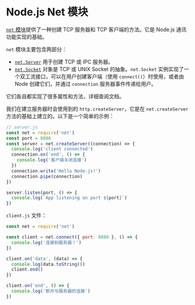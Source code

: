 # Node.js Net 模块

[`net` 模块](https://nodejs.org/api/net.html#net)提供了一种创建 TCP 服务器和 TCP 客户端的方法。它是 Node.js 通讯功能实现的基础。

`net` 模块主要包含两部分：

- [`net.Server`](https://nodejs.org/api/net.html#class-netserver) 用于创建 TCP 或 IPC 服务器。
- [`net.Socket`](https://nodejs.org/api/net.html#class-netsocket) 对象是 TCP 或 UNIX Socket 的抽象。`net.Socket` 实例实现了一个双工流接口，可以在用户创建客户端（使用 `connect()`）时使用，或者由 Node 创建它们，并通过 `connection` 服务器事件传递给用户。

它们各自都实现了很多属性和方法，详细查阅文档。

我们在建立服务器时会使用到的 `http.createServer`，它是在 `net.createServer` 方法的基础上建立的。以下是一个简单的示例：

```js
// server.js
const net = require('net')
const port = 8080
const server = net.createServer((connection) => {
  console.log('client connected')
  connection.on('end', () => {
    console.log('客户端关闭连接')
  })
  connection.write('Hello Node.js!')
  connection.pipe(connection)
})

server.listen(port, () => {
  console.log(`App listening on port ${port}`)
})
```

`client.js` 文件：

```js
const net = require('net')

const client = net.connect({ port: 8080 }, () => {
  console.log('连接到服务器！')
})

client.on('data', (data) => {
  console.log(data.toString())
  client.end()
})

client.on('end', () => {
  console.log('断开与服务器的连接')
})
```

